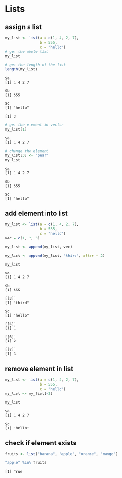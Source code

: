 # Lists

## assign a list
```R
my_list <- list(a = c(1, 4, 2, 7),
                b = 555,
                c = "hello")
# get the whole list
my_list

# get the length of the list
length(my_list)
```
```cml
$a
[1] 1 4 2 7

$b
[1] 555

$c
[1] "hello"

[1] 3
```
```R
# get the element in vector
my_list[1]
```
```cml
$a
[1] 1 4 2 7
```

```R
# change the element
my_list[3] <- "pear"
my_list
```
```cml
$a
[1] 1 4 2 7

$b
[1] 555

$c
[1] "hello"
```

## add element into list
```R
my_list <- list(a = c(1, 4, 2, 7),
                b = 555,
                c = "hello")
vec = c(1, 2, 3)

my_list <- append(my_list, vec)

my_list <- append(my_list, "third", after = 2)

my_list
```
```cml
$a
[1] 1 4 2 7

$b
[1] 555

[[3]]
[1] "third"

$c
[1] "hello"

[[5]]
[1] 1

[[6]]
[1] 2

[[7]]
[1] 3
```

## remove element in list
```R
my_list <- list(a = c(1, 4, 2, 7),
                b = 555,
                c = "hello")
my_list <- my_list[-2]

my_list

```
```cml
$a
[1] 1 4 2 7

$c
[1] "hello"

```

## check if element exists
```R
fruits <- list("banana", "apple", "orange", "mango")

"apple" %in% fruits
```
```cml
[1] True
```

